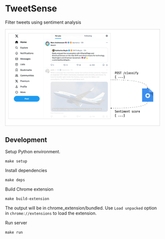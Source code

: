 # TweetSense

Filter tweets using sentiment analysis

![](images/screenshot.png)

## Development

Setup Python environment.

```shell
make setup
```

Install dependencies

```shell
make deps
```

Build Chrome extension

```shell
make build-extension
```

The output will be in chrome_extension/bundled.
Use `Load unpacked` option in `chrome://extensions` to load the extension.

Run server

```shell
make run
```
